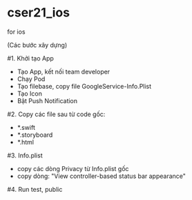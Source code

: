# cser21_ios
for ios

(Các bước xây dựng)

#1.  Khởi tạo App
- Tạo App, kết nối team developer
- Chạy Pod
- Tạo filebase, copy file GoogleService-Info.Plist
- Tạo Icon
- Bật Push Notification

#2. Copy các file sau từ code gốc:
- *.swift 
- *.storyboard 
- *.html


#3. Info.plist 
- copy các dòng Privacy từ Info.plist gốc
- copy dòng: "View controller-based status bar appearance"

#4. Run test, public
